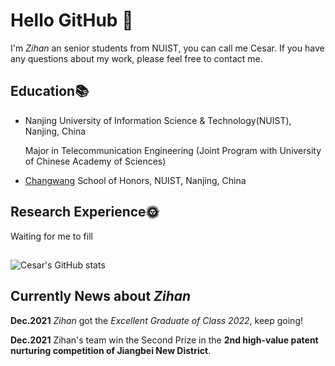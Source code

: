 # Hello GitHub 👋

I'm *Zihan* an senior students from NUIST, you can call me Cesar. If you have any questions about my work, please feel free to contact me.

## Education📚

- Nanjing University of Information Science & Technology(NUIST), Nanjing, China

  Major in Telecommunication Engineering (Joint Program with University of Chinese Academy of Sciences)
  
- <a href="https://zh.wikipedia.org/wiki/%E6%B6%82%E9%95%BF%E6%9C%9B" target="_blank">Changwang</a> School of Honors,  NUIST, Nanjing, China

## Research Experience🌞

Waiting for me to fill

## 
![Cesar's GitHub stats](https://github-readme-stats.vercel.app/api?username=Cesartwothousands&theme=merko)

## Currently News about *Zihan*

**Dec.2021**    *Zihan* got the *Excellent Graduate of Class 2022*, keep going!

**Dec.2021**    Zihan's team win the Second Prize in the **2nd high-value patent nurturing competition of Jiangbei New District**.


<!--
[![Top Langs](https://github-readme-stats.vercel.app/api/top-langs/?username=Cesartwothousands&layout=compact)](https://github.com/anuraghazra/github-readme-stats)
-->
